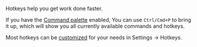 Hotkeys help you get work done faster. 

If you have the [Command palette](Command%20palette.md) enabled, You can use `Ctrl/Cmd+P` to bring it up, which will show you all currently available commands and hotkeys.

Most hotkeys can be [customized](Custom%20hotkeys.md) for your needs in Settings → Hotkeys. 
